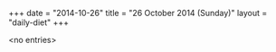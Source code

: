 +++
date = "2014-10-26"
title = "26 October 2014 (Sunday)"
layout = "daily-diet"
+++


\<no entries\>
